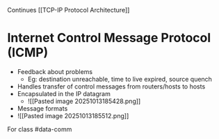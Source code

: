 Continues [[TCP-IP Protocol Architecture]]

# Internet Control Message Protocol (ICMP)
- Feedback about problems
	- Eg: destination unreachable, time to live expired, source quench
- Handles transfer of control messages from routers/hosts to hosts
- Encapsulated in the IP datagram
	- ![[Pasted image 20251013185428.png]]
- Message formats
- ![[Pasted image 20251013185512.png]]


For class #data-comm